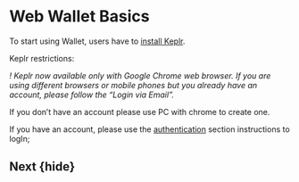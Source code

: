<!--
order: true
parent:
  order: 6
-->

# Web Wallet Basics

To start using Wallet, users have to [install Keplr](../registration/keplrInstall.md).

Keplr restrictions:

*! Keplr now available only with Google Chrome web browser. If you are using different browsers or mobile phones but you already have an account, please follow the “Login via Email”.*

If you don’t have an account please use PC with chrome to create one.

If you have an account, please use the [authentication](./auth.md) section instructions to logIn;

## Next {hide}
